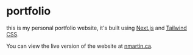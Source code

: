 # portfolio

this is my personal portfolio website, it's built using [Next.js](https://nextjs.org/) and [Tailwind CSS](https://tailwindcss.com/).

You can view the live version of the website at [nmartin.ca](https://nmartin.ca).